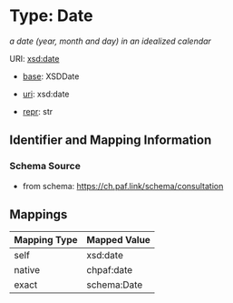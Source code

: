 # Type: Date




_a date (year, month and day) in an idealized calendar_



URI: [xsd:date](http://www.w3.org/2001/XMLSchema#date)

* [base](https://w3id.org/linkml/base): XSDDate

* [uri](https://w3id.org/linkml/uri): xsd:date

* [repr](https://w3id.org/linkml/repr): str








## Identifier and Mapping Information







### Schema Source


* from schema: https://ch.paf.link/schema/consultation




## Mappings

| Mapping Type | Mapped Value |
| ---  | ---  |
| self | xsd:date |
| native | chpaf:date |
| exact | schema:Date |



